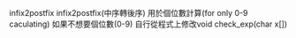 infix2postfix
infix2postfix(中序轉後序)
用於個位數計算(for only 0-9 caculating)
如果不想要個位數(0-9) 自行從程式上修改void check_exp(char x[])
